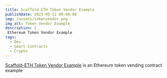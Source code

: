 ```yaml
---
title: Scaffold-ETH Token Vendor Example
publishDate: 2023-05-12 00:00:00
img: /assets/tokenvendor.png
img_alt: Token Vendor Example
description: |
 Ethereum Token Vendor Example
tags:
  - Dev
  - Smart Contracts
  - Crypto
---
```


<a href="https://my-token-vendor.surge.sh/">Scaffold-ETH Token Vendor Example</a> is an Ethereum token vending contract example
